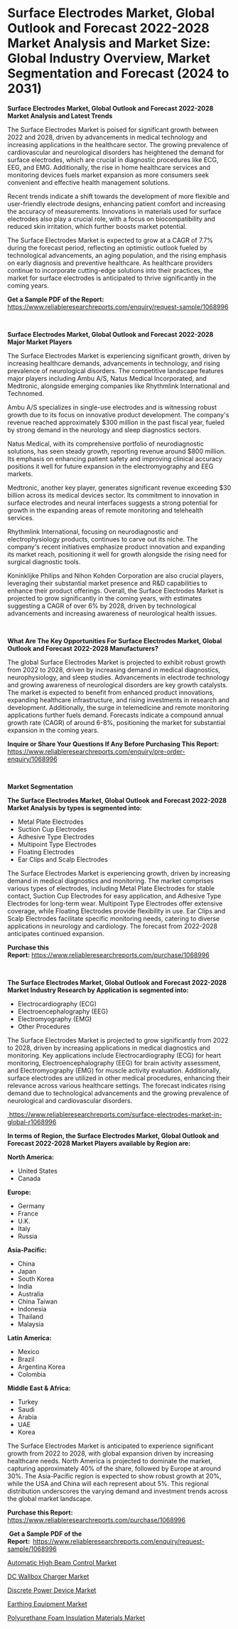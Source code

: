 <p><h1>Surface Electrodes Market, Global Outlook and Forecast 2022-2028 Market Analysis and Market Size: Global Industry Overview, Market Segmentation and Forecast (2024 to 2031)</h1></p><p><strong>Surface Electrodes Market, Global Outlook and Forecast 2022-2028 Market Analysis and Latest Trends</strong></p>
<p><p>The Surface Electrodes Market is poised for significant growth between 2022 and 2028, driven by advancements in medical technology and increasing applications in the healthcare sector. The growing prevalence of cardiovascular and neurological disorders has heightened the demand for surface electrodes, which are crucial in diagnostic procedures like ECG, EEG, and EMG. Additionally, the rise in home healthcare services and monitoring devices fuels market expansion as more consumers seek convenient and effective health management solutions.</p><p>Recent trends indicate a shift towards the development of more flexible and user-friendly electrode designs, enhancing patient comfort and increasing the accuracy of measurements. Innovations in materials used for surface electrodes also play a crucial role, with a focus on biocompatibility and reduced skin irritation, which further boosts market potential.</p><p>The Surface Electrodes Market is expected to grow at a CAGR of 7.7% during the forecast period, reflecting an optimistic outlook fueled by technological advancements, an aging population, and the rising emphasis on early diagnosis and preventive healthcare. As healthcare providers continue to incorporate cutting-edge solutions into their practices, the market for surface electrodes is anticipated to thrive significantly in the coming years.</p></p>
<p><strong>Get a Sample PDF of the Report:&nbsp;</strong> <a href="https://www.reliableresearchreports.com/enquiry/request-sample/1068996">https://www.reliableresearchreports.com/enquiry/request-sample/1068996</a></p>
<p>&nbsp;</p>
<p><strong>Surface Electrodes Market, Global Outlook and Forecast 2022-2028 Major Market Players</strong></p>
<p><p>The Surface Electrodes Market is experiencing significant growth, driven by increasing healthcare demands, advancements in technology, and rising prevalence of neurological disorders. The competitive landscape features major players including Ambu A/S, Natus Medical Incorporated, and Medtronic, alongside emerging companies like Rhythmlink International and Technomed.</p><p>Ambu A/S specializes in single-use electrodes and is witnessing robust growth due to its focus on innovative product development. The company's revenue reached approximately $300 million in the past fiscal year, fueled by strong demand in the neurology and sleep diagnostics sectors.</p><p>Natus Medical, with its comprehensive portfolio of neurodiagnostic solutions, has seen steady growth, reporting revenue around $800 million. Its emphasis on enhancing patient safety and improving clinical accuracy positions it well for future expansion in the electromyography and EEG markets.</p><p>Medtronic, another key player, generates significant revenue exceeding $30 billion across its medical devices sector. Its commitment to innovation in surface electrodes and neural interfaces suggests a strong potential for growth in the expanding areas of remote monitoring and telehealth services.</p><p>Rhythmlink International, focusing on neurodiagnostic and electrophysiology products, continues to carve out its niche. The company's recent initiatives emphasize product innovation and expanding its market reach, positioning it well for growth alongside the rising need for surgical diagnostic tools.</p><p>Koninklijke Philips and Nihon Kohden Corporation are also crucial players, leveraging their substantial market presence and R&D capabilities to enhance their product offerings. Overall, the Surface Electrodes Market is projected to grow significantly in the coming years, with estimates suggesting a CAGR of over 6% by 2028, driven by technological advancements and increasing awareness of neurological health issues.</p></p>
<p>&nbsp;</p>
<p><strong>What Are The Key Opportunities For Surface Electrodes Market, Global Outlook and Forecast 2022-2028 Manufacturers?</strong></p>
<p><p>The global Surface Electrodes Market is projected to exhibit robust growth from 2022 to 2028, driven by increasing demand in medical diagnostics, neurophysiology, and sleep studies. Advancements in electrode technology and growing awareness of neurological disorders are key growth catalysts. The market is expected to benefit from enhanced product innovations, expanding healthcare infrastructure, and rising investments in research and development. Additionally, the surge in telemedicine and remote monitoring applications further fuels demand. Forecasts indicate a compound annual growth rate (CAGR) of around 6-8%, positioning the market for substantial expansion in the coming years.</p></p>
<p><strong>Inquire or Share Your Questions If Any Before Purchasing This Report:</strong> <a href="https://www.reliableresearchreports.com/enquiry/pre-order-enquiry/1068996">https://www.reliableresearchreports.com/enquiry/pre-order-enquiry/1068996</a></p>
<p>&nbsp;</p>
<p><strong>Market Segmentation</strong></p>
<p><strong>The Surface Electrodes Market, Global Outlook and Forecast 2022-2028 Market Analysis by types is segmented into:</strong></p>
<p><ul><li>Metal Plate Electrodes</li><li>Suction Cup Electrodes</li><li>Adhesive Type Electrodes</li><li>Multipoint Type Electrodes</li><li>Floating Electrodes</li><li>Ear Clips and Scalp Electrodes</li></ul></p>
<p><p>The Surface Electrodes Market is experiencing growth, driven by increasing demand in medical diagnostics and monitoring. The market comprises various types of electrodes, including Metal Plate Electrodes for stable contact, Suction Cup Electrodes for easy application, and Adhesive Type Electrodes for long-term wear. Multipoint Type Electrodes offer extensive coverage, while Floating Electrodes provide flexibility in use. Ear Clips and Scalp Electrodes facilitate specific monitoring needs, catering to diverse applications in neurology and cardiology. The forecast from 2022-2028 anticipates continued expansion.</p></p>
<p><strong>Purchase this Report:&nbsp;</strong><a href="https://www.reliableresearchreports.com/purchase/1068996">https://www.reliableresearchreports.com/purchase/1068996</a></p>
<p>&nbsp;</p>
<p><strong>The Surface Electrodes Market, Global Outlook and Forecast 2022-2028 Market Industry Research by Application is segmented into:</strong></p>
<p><ul><li>Electrocardiography (ECG)</li><li>Electroencephalography (EEG)</li><li>Electromyography (EMG)</li><li>Other Procedures</li></ul></p>
<p><p>The Surface Electrodes Market is projected to grow significantly from 2022 to 2028, driven by increasing applications in medical diagnostics and monitoring. Key applications include Electrocardiography (ECG) for heart monitoring, Electroencephalography (EEG) for brain activity assessment, and Electromyography (EMG) for muscle activity evaluation. Additionally, surface electrodes are utilized in other medical procedures, enhancing their relevance across various healthcare settings. The forecast indicates rising demand due to technological advancements and the growing prevalence of neurological and cardiovascular disorders.</p></p>
<p><a href="https://www.reliableresearchreports.com/surface-electrodes-market-in-global-r1068996">&nbsp;https://www.reliableresearchreports.com/surface-electrodes-market-in-global-r1068996</a></p>
<p><strong>In terms of Region, the Surface Electrodes Market, Global Outlook and Forecast 2022-2028 Market Players available by Region are:</strong></p>
<p>
    <p> <strong> North America: </strong>
        <ul>
            <li>United States</li>
            <li>Canada</li>
        </ul>
        </p> 
    <p> <strong> Europe: </strong>
        <ul>
            <li>Germany</li>
            <li>France</li>
            <li>U.K.</li>
            <li>Italy</li>
            <li>Russia</li>
        </ul>
        </p> 
    <p> <strong> Asia-Pacific: </strong>
        <ul>
            <li>China</li>
            <li>Japan</li>
            <li>South Korea</li>
            <li>India</li>
            <li>Australia</li>
            <li>China Taiwan</li>
            <li>Indonesia</li>
            <li>Thailand</li>
            <li>Malaysia</li>
        </ul>
        </p> 
    <p> <strong> Latin America: </strong>
        <ul>
            <li>Mexico</li>
            <li>Brazil</li>
            <li>Argentina Korea</li>
            <li>Colombia</li>
        </ul>
        </p> 
    <p> <strong> Middle East & Africa: </strong>
        <ul>
            <li>Turkey</li>
            <li>Saudi</li>
            <li>Arabia</li>
            <li>UAE</li>
            <li>Korea</li>
        </ul>
    </p>
    </p>
<p><p>The Surface Electrodes Market is anticipated to experience significant growth from 2022 to 2028, with global expansion driven by increasing healthcare needs. North America is projected to dominate the market, capturing approximately 40% of the share, followed by Europe at around 30%. The Asia-Pacific region is expected to show robust growth at 20%, while the USA and China will each represent about 5%. This regional distribution underscores the varying demand and investment trends across the global market landscape.</p></p>
<p><strong>Purchase this Report: </strong><a href="https://www.reliableresearchreports.com/purchase/1068996">https://www.reliableresearchreports.com/purchase/1068996</a></p>
<p>&nbsp;<strong>Get a Sample PDF of the Report:&nbsp;&nbsp;</strong><a href="https://www.reliableresearchreports.com/enquiry/request-sample/1068996">https://www.reliableresearchreports.com/enquiry/request-sample/1068996</a></p>
<p><strong></strong></p>
<p><p><a href="https://www.linkedin.com/pulse/global-automatic-high-beam-control-market-share-growth-opportunities-4wzvc?trackingId=9nMUBrTXT8a304ONbYZlvg%3D%3D">Automatic High Beam Control Market</a></p><p><a href="https://www.linkedin.com/pulse/strategic-market-insights-navigating-global-dc-wallbox-charger-n16yc?trackingId=7o7Yu%2B2%2BRU2jz48SHW1tNg%3D%3D">DC Wallbox Charger Market</a></p><p><a href="https://medium.com/@jillianwyattgb94/this-report-aims-to-deliver-an-in-depth-analysis-of-the-global-discrete-power-device-market-09dd40d4b56d">Discrete Power Device Market</a></p><p><a href="https://issuu.com/reportprime-2/docs/earthing-equipment-market-size-2030_be8b375cc8e7e9">Earthing Equipment Market</a></p><p><a href="https://issuu.com/reportprime-2/docs/polyurethane-foam-insulation-materi_4584138c4377ae">Polyurethane Foam Insulation Materials Market</a></p></p>